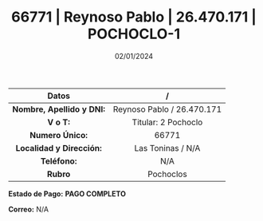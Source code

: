 ﻿---
title: 66771 | Reynoso Pablo | 26.470.171 | POCHOCLO-1
date: 02/01/2024
draft: false
tags: ['toninas', 'titular', 'pochoclo']
---

|          **Datos**          |  /  |
|:---------------------------:|:---:|
| **Nombre, Apellido y DNI:** | Reynoso Pablo / 26.470.171 |
|          **V o T:**         | Titular: 2 Pochoclo |
|      **Numero Único:**      | 66771 |
|  **Localidad y Dirección:** | Las Toninas / N/A |
|        **Teléfono:**        | N/A |
|          **Rubro**          | Pochoclos |

**Estado de Pago:** **PAGO COMPLETO**

**Correo:** N/A
